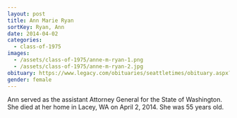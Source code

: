 ```yaml
---
layout: post
title: Ann Marie Ryan
sortKey: Ryan, Ann
date: 2014-04-02
categories:
  - class-of-1975
images:
  - /assets/class-of-1975/anne-m-ryan-1.png
  - /assets/class-of-1975/anne-m-ryan-2.jpg
obituary: https://www.legacy.com/obituaries/seattletimes/obituary.aspx?n=ann-m-ryan&pid=170871715
gender: female
---
```


Ann served as the assistant Attorney General for the State of Washington. She died at her home in Lacey, WA on April 2, 2014. She was 55 years old.
